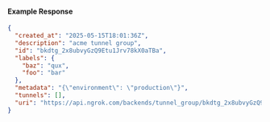 <!-- Code generated for API Clients. DO NOT EDIT. -->

#### Example Response

```json
{
  "created_at": "2025-05-15T18:01:36Z",
  "description": "acme tunnel group",
  "id": "bkdtg_2x8ubvyGzQ9Etu1Jrv78kX0aTBa",
  "labels": {
    "baz": "qux",
    "foo": "bar"
  },
  "metadata": "{\"environment\": \"production\"}",
  "tunnels": [],
  "uri": "https://api.ngrok.com/backends/tunnel_group/bkdtg_2x8ubvyGzQ9Etu1Jrv78kX0aTBa"
}
```
